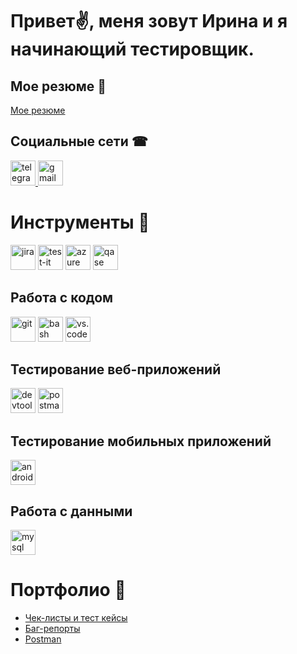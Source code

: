 <!--Header
-->
<!--## Обо мне-->
# Привет✌, меня зовут Ирина и я начинающий тестировщик.
 
## Мое резюме 📜
[Мое резюме](https://github.com/irenelt)
<!--отредактировать создав реальное резюме и прикрепив ссылку-->
## Социальные сети ☎
  <div id="badges">
    <a href="https://t.me/irenelenz">
      <img src="https://seeklogo.com/images/T/telegram-logo-AD3D08A014-seeklogo.com.png" width="40" height="40" alt="telegram" />
    </a>
    <a href="mailto:diekirchirene@gmail.com">
      <img src="https://seeklogo.com/images/G/gmail-logo-B9EE8C51F1-seeklogo.com.png" width="40" height="40" alt="gmail" />
    </a>
  </div>

# Инструменты 🔬
<div>
 <img src="https://cdn.jsdelivr.net/gh/devicons/devicon/icons/jira/jira-original.svg" title="jira" alt="jira" width="40" height="40"/>

 <img src="https://docs.testit.software/images/testit_logo_icon_blue.png" title="test-it" alt="test-it" width="40" height="40"/>

 <img src="https://seeklogo.com/images/A/azure-devops-logo-E7364216A7-seeklogo.com.png" title="azure devops" alt="azure devops" width="40" height="40"/>

 <img src="https://luna1.co/eb0187.png" title="qase" alt="qase" width="40" height="40"/>

 ## Работа с кодом
 <img src="https://camo.githubusercontent.com/15166a15835f145259844be455ab5945594a70c48a3090aa83d193bd5e3e9bc5/68747470733a2f2f63646e2e6a7364656c6976722e6e65742f67682f64657669636f6e732f64657669636f6e2f69636f6e732f6769742f6769742d6f726967696e616c2e737667" title="git" alt="git" width="40" height="40"/>

 <img src="https://camo.githubusercontent.com/5c044fed6aa08eec970838d36070af4a8309cafe189cad03f34fbac32f7abf08/68747470733a2f2f75706c6f61642e77696b696d656469612e6f72672f77696b6970656469612f636f6d6d6f6e732f7468756d622f342f34622f426173685f4c6f676f5f436f6c6f7265642e7376672f3130323470782d426173685f4c6f676f5f436f6c6f7265642e7376672e706e673f3230313830373233303534333530" title="bash" alt="bash" width="40" height="40"/>
 
<img src="https://seeklogo.com/images/V/visual-studio-code-logo-43C3AC9C08-seeklogo.com.png" title="vs.code" alt="vs.code" width="40" height="40"/>

<!-- <img src="https://cdn.jsdelivr.net/gh/devicons/devicon/icons/figma/figma-original.svg" title="figma" alt="figma" width="40" height="40"/> -->

## Тестирование веб-приложений
<img src="https://d33wubrfki0l68.cloudfront.net/38b5c953a4667366685d55db55d057c86db1fc54/a0fdc/static/acae6b24d940347661ca901ea07f47c1/chrome-dev-logo-icon.png" title="devtools" alt="devtools" width="40" height="40"/>

<img src="https://seeklogo.com/images/P/postman-logo-0087CA0D15-seeklogo.com.png" title="postman" alt="postman" width="40" height="40"/>

## Тестирование мобильных приложений

<img src="https://camo.githubusercontent.com/e70b799e72de2cbcbdfc253cc4dfd3fb42eb4923972611b9e68f206b4bdff88f/68747470733a2f2f63646e2e6a7364656c6976722e6e65742f67682f64657669636f6e732f64657669636f6e2f69636f6e732f616e64726f696473747564696f2f616e64726f696473747564696f2d6f726967696e616c2e737667" title="android-studio" alt="android-studio" width="40" height="40"/>

## Работа с данными

<img src="https://seeklogo.com/images/M/mysql-logo-69B39F7D18-seeklogo.com.png" title="mysql" alt="mysql" width="40" height="40"/>

</div>

<!--![Jira](https://img.shields.io/badge/-Jira-2684ff?style=for-the-badge&logo=Jira&logoColor=2684ff)

![Azure DevOps](https://img.shields.io/badge/-Azure_DevOps-0078d4?style=for-the-badge&logo=Azure_DevOps&logoColor=0078d4)

![Postman](https://img.shields.io/badge/-Postman-EF5B25?style=for-the-badge&logo=Postman&logoColor=EF5B25)

![DevTools](https://img.shields.io/badge/-DevTools-EF5B25?style=for-the-badge&logo=DevTools&logoColor=EF5B25)-->
  
# Портфолио 💼

- <a href="https://github.com/irenelt/irenelt" rel="noflow">Чек-листы и тест кейсы</a> 
- <a href="https://drive.google.com/drive/folders/1rbB2Ib4NxcjjoGoPnxh0Hgoo32ch6-3G" rel="noflow">Баг-репорты</a>
- <a href="https://github.com/irenelt/irenelt" rel="noflow">Postman</a>

<!--## Статистика
[![irenelt's GitHub stats](https://github-readme-stats.vercel.app/api?username=irenelt)](https://github.com/irenelt/github-readme-stats)
![irenelt's GitHub stats](https://github-readme-stats.vercel.app/api?username=irenelt&show_icons=true&theme=tokyonight)-->
